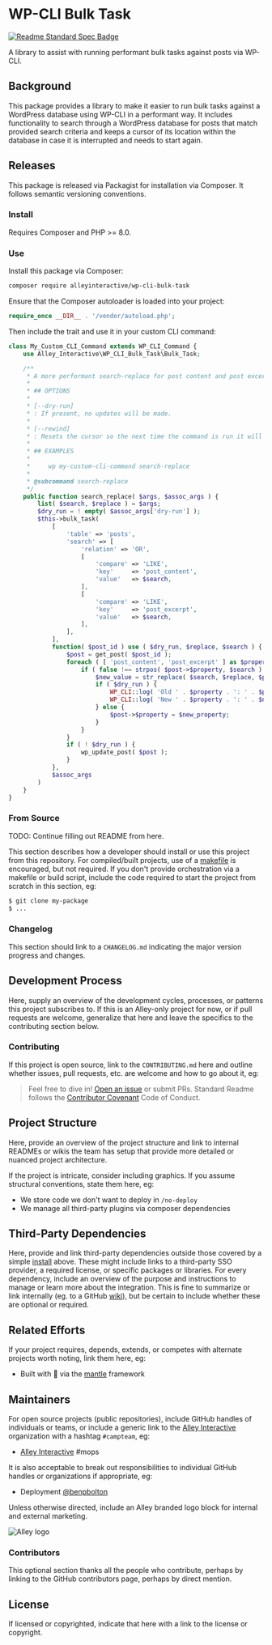 # WP-CLI Bulk Task

[![Readme Standard Spec Badge](https://img.shields.io/badge/readme%20style-standard-brightgreen.svg?style=flat-square)](https://github.com/RichardLitt/standard-readme)

A library to assist with running performant bulk tasks against posts via WP-CLI.

## Background

This package provides a library to make it easier to run bulk tasks against a
WordPress database using WP-CLI in a performant way. It includes functionality
to search through a WordPress database for posts that match provided search
criteria and keeps a cursor of its location within the database in case it is
interrupted and needs to start again.


## Releases

This package is released via Packagist for installation via Composer. It follows
semantic versioning conventions.


### Install

Requires Composer and PHP >= 8.0.


### Use

Install this package via Composer:

```sh
composer require alleyinteractive/wp-cli-bulk-task
```

Ensure that the Composer autoloader is loaded into your project:

```php
require_once __DIR__ . '/vendor/autoload.php';
```

Then include the trait and use it in your custom CLI command:

```php
class My_Custom_CLI_Command extends WP_CLI_Command {
	use Alley_Interactive\WP_CLI_Bulk_Task\Bulk_Task;

	/**
	 * A more performant search-replace for post content and post excerpts.
	 *
	 * ## OPTIONS
	 *
	 * [--dry-run]
	 * : If present, no updates will be made.
	 *
	 * [--rewind]
	 * : Resets the cursor so the next time the command is run it will start from the beginning.
	 *
	 * ## EXAMPLES
	 *
	 *     wp my-custom-cli-command search-replace
	 *
	 * @subcommand search-replace
	 */
	public function search_replace( $args, $assoc_args ) {
		list( $search, $replace ) = $args;
		$dry_run = ! empty( $assoc_args['dry-run'] );
		$this->bulk_task(
			[
				'table' => 'posts',
				'search' => [
					'relation' => 'OR',
					[
						'compare' => 'LIKE',
						'key'     => 'post_content',
						'value'   => $search,
					],
					[
						'compare' => 'LIKE',
						'key'     => 'post_excerpt',
						'value'   => $search,
					],
				],
			],
			function( $post_id ) use ( $dry_run, $replace, $search ) {
				$post = get_post( $post_id );
				foreach ( [ 'post_content', 'post_excerpt' ] as $property ) {
					if ( false !== strpos( $post->$property, $search ) ) {
						$new_value = str_replace( $search, $replace, $post->$property );
						if ( $dry_run ) {
							WP_CLI::log( 'Old ' . $property . ': ' . $post->$property );
							WP_CLI::log( 'New ' . $property . ': ' . $new_property );
						} else {
							$post->$property = $new_property;
						}
					}
				}
				if ( ! $dry_run ) {
					wp_update_post( $post );
				}
			},
			$assoc_args
		)
	}
}
```


### From Source

TODO: Continue filling out README from here.

This section describes how a developer should install or use this project from this repository. For compiled/built projects, use of a [makefile](https://www.gnu.org/software/make/manual/make.html) is encouraged, but not required. If you don't provide orchestration via a makefile or build script, include the code required to start the project from scratch in this section, eg:

```sh
$ git clone my-package
$ ...
```


### Changelog

This section should link to a `CHANGELOG.md` indicating the major version progress and changes.

## Development Process

Here, supply an overview of the development cycles, processes, or patterns this project subscribes to. If this is an Alley-only project for now, or if pull requests are welcome, generalize that here and leave the specifics to the contributing section below.

### Contributing

If this project is open source, link to the `CONTRIBUTING.md` here and outline whether issues, pull requests, etc. are welcome and how to go about it, eg:

> Feel free to dive in! [Open an issue](https://github.com/RichardLitt/standard-readme/issues/new) or submit PRs.
> Standard Readme follows the [Contributor Covenant](http://contributor-covenant.org/version/1/3/0/) Code of Conduct.


## Project Structure

Here, provide an overview of the project structure and link to internal READMEs or wikis the team has setup that provide more detailed or nuanced project architecture.

If the project is intricate, consider including graphics. If you assume structural conventions, state them here, eg:

- We store code we don't want to deploy in `/no-deploy`
- We manage all third-party plugins via composer dependencies


## Third-Party Dependencies

Here, provide and link third-party dependencies outside those covered by a simple [install](#install) above. These might include links to a third-party SSO provider, a required license, or specific packages or libraries. For every dependency, include an overview of the purpose and instructions to manage or learn more about the integration. This is fine to summarize or link internally (eg. to a GitHub [wiki](https://docs.github.com/en/communities/documenting-your-project-with-wikis/about-wikis)), but be certain to include whether these are optional or required.


## Related Efforts

If your project requires, depends, extends, or competes with alternate projects worth noting, link them here, eg:

- Built with 💌  via the [mantle](https://mantle.alley.com/) framework


## Maintainers

For open source projects (public repositories), include GitHub handles of individuals or teams, or include a generic link to the [Alley Interactive](https://github.com/alleyinteractive) organization with a hashtag `#campteam`, eg:

- [Alley Interactive](https://github.com/alleyinteractive) #mops

It is also acceptable to break out responsibilities to individual GitHub handles or organizations if appropriate, eg:

- Deployment [@benpbolton](https://github.com/benpbolton)

Unless otherwise directed, include an Alley branded logo block for internal and external marketing.

![Alley logo](https://avatars.githubusercontent.com/u/1733454?s=200&v=4)

### Contributors

This optional section thanks all the people who contribute, perhaps by linking to the GitHub contributors page, perhaps by direct mention.


## License

If licensed or copyrighted, indicate that here with a link to the license or copyright.
